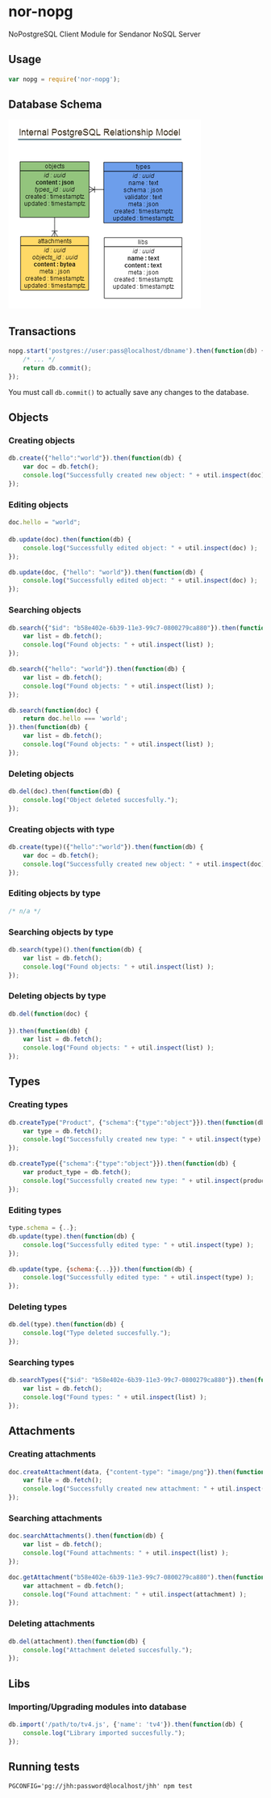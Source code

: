 nor-nopg
========

NoPostgreSQL Client Module for Sendanor NoSQL Server

Usage
-----

```javascript
var nopg = require('nor-nopg');
```

Database Schema
---------------

![ERS](gfx/ers.png "ERS")

Transactions
------------

```javascript
nopg.start('postgres://user:pass@localhost/dbname').then(function(db) {
	/* ... */
	return db.commit();
});
```

You must call `db.commit()` to actually save any changes to the database.

Objects
-------

### Creating objects

```javascript
db.create({"hello":"world"}).then(function(db) {
	var doc = db.fetch();
	console.log("Successfully created new object: " + util.inspect(doc) );
});
```

### Editing objects

```javascript
doc.hello = "world";

db.update(doc).then(function(db) {
	console.log("Successfully edited object: " + util.inspect(doc) );
});
```

```javascript
db.update(doc, {"hello": "world"}).then(function(db) {
	console.log("Successfully edited object: " + util.inspect(doc) );
});
```

### Searching objects

```javascript
db.search({"$id": "b58e402e-6b39-11e3-99c7-0800279ca880"}).then(function(db) {
	var list = db.fetch();
	console.log("Found objects: " + util.inspect(list) );
});
```

```javascript
db.search({"hello": "world"}).then(function(db) {
	var list = db.fetch();
	console.log("Found objects: " + util.inspect(list) );
});
```

```javascript
db.search(function(doc) {
	return doc.hello === 'world';
}).then(function(db) {
	var list = db.fetch();
	console.log("Found objects: " + util.inspect(list) );
});
```

### Deleting objects

```javascript
db.del(doc).then(function(db) {
	console.log("Object deleted succesfully.");
});
```

### Creating objects with type

```javascript
db.create(type)({"hello":"world"}).then(function(db) {
	var doc = db.fetch();
	console.log("Successfully created new object: " + util.inspect(doc) );
});
```

### Editing objects by type

```javascript
/* n/a */
```

### Searching objects by type

```javascript
db.search(type)().then(function(db) {
	var list = db.fetch();
	console.log("Found objects: " + util.inspect(list) );
});
```

### Deleting objects by type

```javascript
db.del(function(doc) {
	
}).then(function(db) {
	var list = db.fetch();
	console.log("Found objects: " + util.inspect(list) );
});
```

Types
-----

### Creating types

```javascript
db.createType("Product", {"schema":{"type":"object"}}).then(function(db) {
	var type = db.fetch();
	console.log("Successfully created new type: " + util.inspect(type) );
});
```

```javascript
db.createType({"schema":{"type":"object"}}).then(function(db) {
	var product_type = db.fetch();
	console.log("Successfully created new type: " + util.inspect(product_type) );
});
```

### Editing types

```javascript
type.schema = {..};
db.update(type).then(function(db) {
	console.log("Successfully edited type: " + util.inspect(type) );
});
```

```javascript
db.update(type, {schema:{...}}).then(function(db) {
	console.log("Successfully edited type: " + util.inspect(type) );
});
```

### Deleting types

```javascript
db.del(type).then(function(db) {
	console.log("Type deleted succesfully.");
});
```

### Searching types

```javascript
db.searchTypes({"$id": "b58e402e-6b39-11e3-99c7-0800279ca880"}).then(function(db) {
	var list = db.fetch();
	console.log("Found types: " + util.inspect(list) );
});
```

Attachments
-----------

### Creating attachments

```javascript
doc.createAttachment(data, {"content-type": "image/png"}).then(function(db) {
	var file = db.fetch();
	console.log("Successfully created new attachment: " + util.inspect(file) );
});
```

### Searching attachments

```javascript
doc.searchAttachments().then(function(db) {
	var list = db.fetch();
	console.log("Found attachments: " + util.inspect(list) );
});
```

```javascript
doc.getAttachment("b58e402e-6b39-11e3-99c7-0800279ca880").then(function(db) {
	var attachment = db.fetch();
	console.log("Found attachment: " + util.inspect(attachment) );
});
```

### Deleting attachments

```javascript
db.del(attachment).then(function(db) {
	console.log("Attachment deleted succesfully.");
});
```

Libs
----

### Importing/Upgrading modules into database

```javascript
db.import('/path/to/tv4.js', {'name': 'tv4'}).then(function(db) {
	console.log("Library imported succesfully.");
});
```

Running tests
-------------

```
PGCONFIG='pg://jhh:password@localhost/jhh' npm test
```
